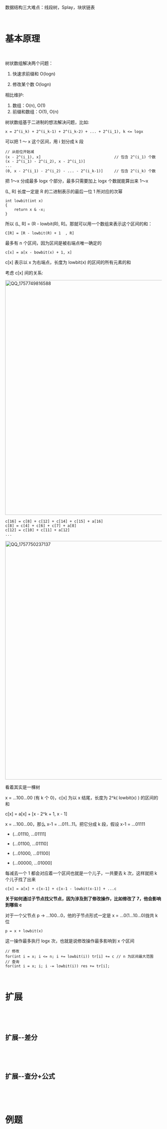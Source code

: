 <p>数据结构三大难点：线段树，Splay，块状链表</p>

</br>

# 基本原理

</br>

<p>树状数组解决两个问题：</p>

1. 快速求前缀和 O(logn)

2. 修改某个数 O(logn)

<p>相比维护:</p>
  
1. 数组：O(n), O(1)
2. 前缀和数组：O(1), O(n)

<p>树状数组基于二进制的想法解决问题，比如:</p>

`x = 2^(i_k) + 2^(i_k-1) + 2^(i_k-2) + ... + 2^(i_1), k <= logx`

<p>可以把 1 ～ x 这个区间，用 i 划分成 k 段</p>

```
// 从低位开始减
(x - 2^(i_1), x]                                 // 包含 2^(i_1) 个数
(x - 2^(i_1) - 2^(i_2), x - 2^(i_1)]       
...
(0, x - 2^(i_1) - 2^(i_2) - ... - 2^(i_k-1)]     // 包含 2^(i_k) 个数
```

<p>把 1～x 分成最多 logx 个部分，最多只需要加上 logx 个数就能算出来 1～x</p>

<p>(L, R] 长度一定是 R 的二进制表示的最后一位 1 所对应的次幂</p>

```
int lowbit(int x)
{
    return x & -x;
}
```

<p>所以 (L, R] = (R - lowbit(R), R]。那就可以用一个数组来表示这个区间的和：</p>

`C[R] = [R - lowbit(R) + 1  , R]`

<p>最多有 n 个区间，因为区间是被右端点唯一确定的</p>

`c[x] = a[x - bowbit(x) + 1, x]`

<p>c[x] 表示以 x 为右端点，长度为 lowbit(x) 的区间的所有元素的和</p>

<p>考虑 c[x] 间的关系:</p>

<img width="1758" height="756" alt="QQ_1757749816588" src="https://github.com/user-attachments/assets/b27c5326-7fae-40f1-8123-c37175802925" />

```
c[16] = c[8] + c[12] + c[14] + c[15] + a[16]
c[8] = c[4] + c[6] + c[7] + a[8]
c[12] = c[10] + c[11] + a[12]
...
```

<img width="1742" height="768" alt="QQ_1757750237137" src="https://github.com/user-attachments/assets/65610b1a-f006-4816-9e72-65ce96b1800f" />

<p>看着其实是一棵树</p>

<p>x = ...100...00 (有 k 个 0)，c[x] 为以 x 结尾，长度为 2^k( lowbit(x) ) 的区间的和</p>

<p>c[x] = a[x] + [x - 2^k + 1, x - 1]</p>

<p>x = ...100...00，那么 x-1 = ...011...11。把它分成 k 段，假设 x-1 = ...01111</p>

- (...01110, ...01111]

- (...01100, ...01110]

- (...01000, ...01100]

- (...00000, ...01000]

<p>每减去一个 1 都会对应着一个区间也就是一个儿子，一共要去 k 次，这样就把 k 个儿子找了出来</p>

`c[x] = a[x] + c[x-1] + c[x-1 - lowbit(x-1)] + ...c`

<p><b>关于如何通过子节点找父节点，因为涉及到了修改操作，比如修改了 7，他会影响到哪些 c</b></p>

<p>对于一个父节点 p -> ...100...0，他的子节点形式一定是 x = ...0(1...10...0)拢共 k 位</p>

`p = x + lowbit(x)`

<p>这一操作最多执行 logx 次，也就是说修改操作最多影响到 x 个区间</p>

```
// 修改
for(int i = x; i <= n; i += lowbit(i)) tr[i] += c // n 为区间最大范围
// 查询
for(int i = x; i; i -= lowbit(i)) res += tr[i]; 
```
















</br>

# 扩展

</br>

<p></p>

</br>

## 扩展--差分

</br>

<p></p>

</br>

## 扩展--查分+公式

</br>

<p></p>

</br>

# 例题

</br>

<p></p>








































































































































































































































































































































































































